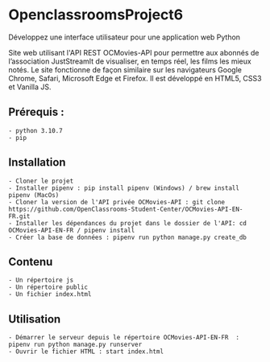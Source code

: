 # OpenclassroomsProject6
Développez une interface utilisateur pour une application web Python

Site web utilisant l'API REST OCMovies-API pour permettre aux abonnés de l’association JustStreamIt de visualiser, en temps réel, les films les mieux notés.
Le site fonctionne de façon similaire sur les navigateurs Google Chrome, Safari, Microsoft Edge et Firefox. Il est développé en HTML5, CSS3 et Vanilla JS.

## Prérequis :
    - python 3.10.7
    - pip

## Installation
    - Cloner le projet
    - Installer pipenv : pip install pipenv (Windows) / brew install pipenv (MacOs)
    - Cloner la version de l'API privée OCMovies-API : git clone https://github.com/OpenClassrooms-Student-Center/OCMovies-API-EN-FR.git
    - Installer les dépendances du projet dans le dossier de l'API: cd OCMovies-API-EN-FR / pipenv install
    - Créer la base de données : pipenv run python manage.py create_db

## Contenu
    - Un répertoire js
    - Un répertoire public
    - Un fichier index.html

## Utilisation
    - Démarrer le serveur depuis le répertoire OCMovies-API-EN-FR  : pipenv run python manage.py runserver
    - Ouvrir le fichier HTML : start index.html
